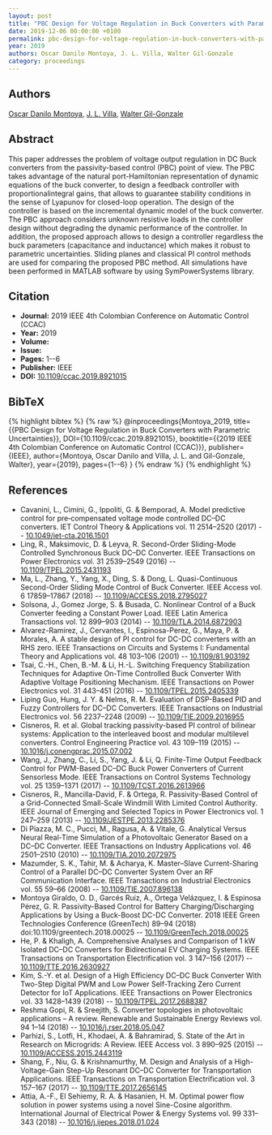 ```yaml
---
layout: post
title: "PBC Design for Voltage Regulation in Buck Converters with Parametric Uncertainties"
date: 2019-12-06 00:00:00 +0100
permalink: pbc-design-for-voltage-regulation-in-buck-converters-with-parametric-uncertainties
year: 2019
authors: Oscar Danilo Montoya, J. L. Villa, Walter Gil-Gonzale
category: proceedings
---
```

 
## Authors
[Oscar Danilo Montoya](authors/oscar-danilo-montoya), [J. L. Villa](authors/j-l-villa), [Walter Gil-Gonzale](authors/walter-gil-gonzale)
 
## Abstract
This paper addresses the problem of voltage output regulation in DC Buck converters from the passivity-based control (PBC) point of view. The PBC takes advantage of the natural port-Hamiltonian representation of dynamic equations of the buck converter, to design a feedback controller with proportionalintegral gains, that allows to guarantee stability conditions in the sense of Lyapunov for closed-loop operation. The design of the controller is based on the incremental dynamic model of the buck converter. The PBC approach considers unknown resistive loads in the controller design without degrading the dynamic performance of the controller. In addition, the proposed approach allows to design a controller regardless the buck parameters (capacitance and inductance) which makes it robust to parametric uncertainties. Sliding planes and classical PI control methods are used for comparing the proposed PBC method. All simulations have been performed in MATLAB software by using SymPowerSystems library.
 
## Citation
- **Journal:** 2019 IEEE 4th Colombian Conference on Automatic Control (CCAC)
- **Year:** 2019
- **Volume:** 
- **Issue:** 
- **Pages:** 1--6
- **Publisher:** IEEE
- **DOI:** [10.1109/ccac.2019.8921015](https://doi.org/10.1109/ccac.2019.8921015)
 
## BibTeX
{% highlight bibtex %}
{% raw %}
@inproceedings{Montoya_2019,
  title={{PBC Design for Voltage Regulation in Buck Converters with Parametric Uncertainties}},
  DOI={10.1109/ccac.2019.8921015},
  booktitle={{2019 IEEE 4th Colombian Conference on Automatic Control (CCAC)}},
  publisher={IEEE},
  author={Montoya, Oscar Danilo and Villa, J. L. and Gil-Gonzale, Walter},
  year={2019},
  pages={1--6}
}
{% endraw %}
{% endhighlight %}
 
## References
- Cavanini, L., Cimini, G., Ippoliti, G. & Bemporad, A. Model predictive control for pre‐compensated voltage mode controlled DC–DC converters. IET Control Theory &amp; Applications vol. 11 2514–2520 (2017) -- [10.1049/iet-cta.2016.1501](https://doi.org/10.1049/iet-cta.2016.1501)
- Ling, R., Maksimovic, D. & Leyva, R. Second-Order Sliding-Mode Controlled Synchronous Buck DC–DC Converter. IEEE Transactions on Power Electronics vol. 31 2539–2549 (2016) -- [10.1109/TPEL.2015.2431193](https://doi.org/10.1109/TPEL.2015.2431193)
- Ma, L., Zhang, Y., Yang, X., Ding, S. & Dong, L. Quasi-Continuous Second-Order Sliding Mode Control of Buck Converter. IEEE Access vol. 6 17859–17867 (2018) -- [10.1109/ACCESS.2018.2795027](https://doi.org/10.1109/ACCESS.2018.2795027)
- Solsona, J., Gomez Jorge, S. & Busada, C. Nonlinear Control of a Buck Converter feeding a Constant Power Load. IEEE Latin America Transactions vol. 12 899–903 (2014) -- [10.1109/TLA.2014.6872903](https://doi.org/10.1109/TLA.2014.6872903)
- Alvarez-Ramirez, J., Cervantes, I., Espinosa-Perez, G., Maya, P. & Morales, A. A stable design of PI control for DC-DC converters with an RHS zero. IEEE Transactions on Circuits and Systems I: Fundamental Theory and Applications vol. 48 103–106 (2001) -- [10.1109/81.903192](https://doi.org/10.1109/81.903192)
- Tsai, C.-H., Chen, B.-M. & Li, H.-L. Switching Frequency Stabilization Techniques for Adaptive On-Time Controlled Buck Converter With Adaptive Voltage Positioning Mechanism. IEEE Transactions on Power Electronics vol. 31 443–451 (2016) -- [10.1109/TPEL.2015.2405339](https://doi.org/10.1109/TPEL.2015.2405339)
- Liping Guo, Hung, J. Y. & Nelms, R. M. Evaluation of DSP-Based PID and Fuzzy Controllers for DC–DC Converters. IEEE Transactions on Industrial Electronics vol. 56 2237–2248 (2009) -- [10.1109/TIE.2009.2016955](https://doi.org/10.1109/TIE.2009.2016955)
- Cisneros, R. et al. Global tracking passivity-based PI control of bilinear systems: Application to the interleaved boost and modular multilevel converters. Control Engineering Practice vol. 43 109–119 (2015) -- [10.1016/j.conengprac.2015.07.002](https://doi.org/10.1016/j.conengprac.2015.07.002)
- Wang, J., Zhang, C., Li, S., Yang, J. & Li, Q. Finite-Time Output Feedback Control for PWM-Based DC–DC Buck Power Converters of Current Sensorless Mode. IEEE Transactions on Control Systems Technology vol. 25 1359–1371 (2017) -- [10.1109/TCST.2016.2613966](https://doi.org/10.1109/TCST.2016.2613966)
- Cisneros, R., Mancilla-David, F. & Ortega, R. Passivity-Based Control of a Grid-Connected Small-Scale Windmill With Limited Control Authority. IEEE Journal of Emerging and Selected Topics in Power Electronics vol. 1 247–259 (2013) -- [10.1109/JESTPE.2013.2285376](https://doi.org/10.1109/JESTPE.2013.2285376)
- Di Piazza, M. C., Pucci, M., Ragusa, A. & Vitale, G. Analytical Versus Neural Real-Time Simulation of a Photovoltaic Generator Based on a DC–DC Converter. IEEE Transactions on Industry Applications vol. 46 2501–2510 (2010) -- [10.1109/TIA.2010.2072975](https://doi.org/10.1109/TIA.2010.2072975)
- Mazumder, S. K., Tahir, M. & Acharya, K. Master–Slave Current-Sharing Control of a Parallel DC–DC Converter System Over an RF Communication Interface. IEEE Transactions on Industrial Electronics vol. 55 59–66 (2008) -- [10.1109/TIE.2007.896138](https://doi.org/10.1109/TIE.2007.896138)
- Montoya Giraldo, O. D., Garcés Ruiz, A., Ortega Velázquez, I. & Espinosa Pérez, G. R. Passivity-Based Control for Battery Charging/Discharging Applications by Using a Buck-Boost DC-DC Converter. 2018 IEEE Green Technologies Conference (GreenTech) 89–94 (2018) doi:10.1109/greentech.2018.00025 -- [10.1109/GreenTech.2018.00025](https://doi.org/10.1109/GreenTech.2018.00025)
- He, P. & Khaligh, A. Comprehensive Analyses and Comparison of 1 kW Isolated DC–DC Converters for Bidirectional EV Charging Systems. IEEE Transactions on Transportation Electrification vol. 3 147–156 (2017) -- [10.1109/TTE.2016.2630927](https://doi.org/10.1109/TTE.2016.2630927)
- Kim, S.-Y. et al. Design of a High Efficiency DC–DC Buck Converter With Two-Step Digital PWM and Low Power Self-Tracking Zero Current Detector for IoT Applications. IEEE Transactions on Power Electronics vol. 33 1428–1439 (2018) -- [10.1109/TPEL.2017.2688387](https://doi.org/10.1109/TPEL.2017.2688387)
- Reshma Gopi, R. & Sreejith, S. Converter topologies in photovoltaic applications – A review. Renewable and Sustainable Energy Reviews vol. 94 1–14 (2018) -- [10.1016/j.rser.2018.05.047](https://doi.org/10.1016/j.rser.2018.05.047)
- Parhizi, S., Lotfi, H., Khodaei, A. & Bahramirad, S. State of the Art in Research on Microgrids: A Review. IEEE Access vol. 3 890–925 (2015) -- [10.1109/ACCESS.2015.2443119](https://doi.org/10.1109/ACCESS.2015.2443119)
- Shang, F., Niu, G. & Krishnamurthy, M. Design and Analysis of a High-Voltage-Gain Step-Up Resonant DC–DC Converter for Transportation Applications. IEEE Transactions on Transportation Electrification vol. 3 157–167 (2017) -- [10.1109/TTE.2017.2656145](https://doi.org/10.1109/TTE.2017.2656145)
- Attia, A.-F., El Sehiemy, R. A. & Hasanien, H. M. Optimal power flow solution in power systems using a novel Sine-Cosine algorithm. International Journal of Electrical Power &amp; Energy Systems vol. 99 331–343 (2018) -- [10.1016/j.ijepes.2018.01.024](https://doi.org/10.1016/j.ijepes.2018.01.024)

